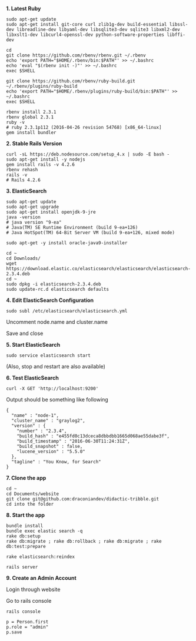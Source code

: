 **1. Latest Ruby**

```
sudo apt-get update
sudo apt-get install git-core curl zlib1g-dev build-essential libssl-dev libreadline-dev libyaml-dev libsqlite3-dev sqlite3 libxml2-dev libxslt1-dev libcurl4-openssl-dev python-software-properties libffi-dev

cd
git clone https://github.com/rbenv/rbenv.git ~/.rbenv
echo 'export PATH="$HOME/.rbenv/bin:$PATH"' >> ~/.bashrc
echo 'eval "$(rbenv init -)"' >> ~/.bashrc
exec $SHELL

git clone https://github.com/rbenv/ruby-build.git ~/.rbenv/plugins/ruby-build
echo 'export PATH="$HOME/.rbenv/plugins/ruby-build/bin:$PATH"' >> ~/.bashrc
exec $SHELL

rbenv install 2.3.1
rbenv global 2.3.1
ruby -v
# ruby 2.3.1p112 (2016-04-26 revision 54768) [x86_64-linux]
gem install bundler
```

**2. Stable Rails Version**
```
curl -sL https://deb.nodesource.com/setup_4.x | sudo -E bash -
sudo apt-get install -y nodejs
gem install rails -v 4.2.6
rbenv rehash
rails -v
# Rails 4.2.6
```

**3. ElasticSearch**
```
sudo apt-get update
sudo apt-get upgrade
sudo apt-get install openjdk-9-jre
java -version
# java version "9-ea"
# Java(TM) SE Runtime Environment (build 9-ea+126)
# Java HotSpot(TM) 64-Bit Server VM (build 9-ea+126, mixed mode)

sudo apt-get -y install oracle-java9-installer

cd ~
cd Downloads/
wget https://download.elastic.co/elasticsearch/elasticsearch/elasticsearch-2.3.4.deb
cd ~
sudo dpkg -i elasticsearch-2.3.4.deb
sudo update-rc.d elasticsearch defaults
```

**4. Edit ElasticSearch Configuration**
```
sudo subl /etc/elasticsearch/elasticsearch.yml
```
Uncomment node.name and cluster.name

Save and close

**5. Start ElasticSearch**
```
sudo service elasticsearch start
```
(Also, stop and restart are also available)

**6. Test ElasticSearch**
```
curl -X GET 'http://localhost:9200'
```
Output should be something like following

```
{
  "name" : "node-1",
  "cluster_name" : "graylog2",
  "version" : {
    "number" : "2.3.4",
    "build_hash" : "e455fd0c13dceca8dbbdbb1665d068ae55dabe3f",
    "build_timestamp" : "2016-06-30T11:24:31Z",
    "build_snapshot" : false,
    "lucene_version" : "5.5.0"
  },
  "tagline" : "You Know, for Search"
}
```

**7. Clone the app**
```
cd ~
cd Documents/website
git clone git@github.com:draconiandev/didactic-tribble.git
cd into the folder
```

**8. Start the app**
```
bundle install
bundle exec elastic search -q
rake db:setup
rake db:migrate ; rake db:rollback ; rake db:migrate ; rake db:test:prepare

rake elasticsearch:reindex

rails server
```

**9. Create an Admin Account**

Login through website

Go to rails console
```
rails console

p = Person.first
p.role = "admin"
p.save
```
